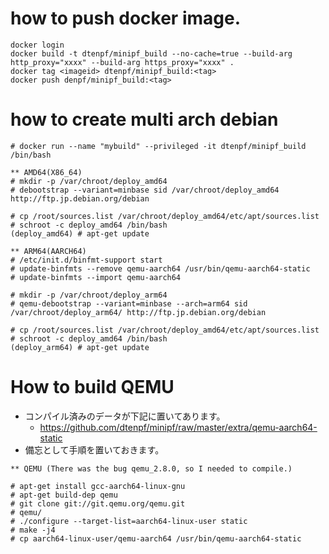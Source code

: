 # how to push docker image.

~~~~
docker login
docker build -t dtenpf/minipf_build --no-cache=true --build-arg http_proxy="xxxx" --build-arg https_proxy="xxxx" . 
docker tag <imageid> dtenpf/minipf_build:<tag>
docker push denpf/minipf_build:<tag>
~~~~

# how to create multi arch debian

~~~~
# docker run --name "mybuild" --privileged -it dtenpf/minipf_build /bin/bash

** AMD64(X86_64)
# mkdir -p /var/chroot/deploy_amd64
# debootstrap --variant=minbase sid /var/chroot/deploy_amd64 http://ftp.jp.debian.org/debian

# cp /root/sources.list /var/chroot/deploy_amd64/etc/apt/sources.list
# schroot -c deploy_amd64 /bin/bash
(deploy_amd64) # apt-get update
 
** ARM64(AARCH64)
# /etc/init.d/binfmt-support start
# update-binfmts --remove qemu-aarch64 /usr/bin/qemu-aarch64-static
# update-binfmts --import qemu-aarch64

# mkdir -p /var/chroot/deploy_arm64
# qemu-debootstrap --variant=minbase --arch=arm64 sid /var/chroot/deploy_arm64/ http://ftp.jp.debian.org/debian

# cp /root/sources.list /var/chroot/deploy_amd64/etc/apt/sources.list
# schroot -c deploy_amd64 /bin/bash
(deploy_arm64) # apt-get update
~~~~

# How to build QEMU

- コンパイル済みのデータが下記に置いてあります。
  - https://github.com/dtenpf/minipf/raw/master/extra/qemu-aarch64-static
- 備忘として手順を置いておきます。

~~~~
** QEMU (There was the bug qemu_2.8.0, so I needed to compile.)

# apt-get install gcc-aarch64-linux-gnu
# apt-get build-dep qemu
# git clone git://git.qemu.org/qemu.git
# qemu/
# ./configure --target-list=aarch64-linux-user static
# make -j4
# cp aarch64-linux-user/qemu-aarch64 /usr/bin/qemu-aarch64-static
~~~~

